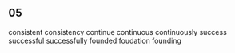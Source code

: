 ## 05
consistent consistency
continue continuous continuously
success successful successfully
founded foudation founding